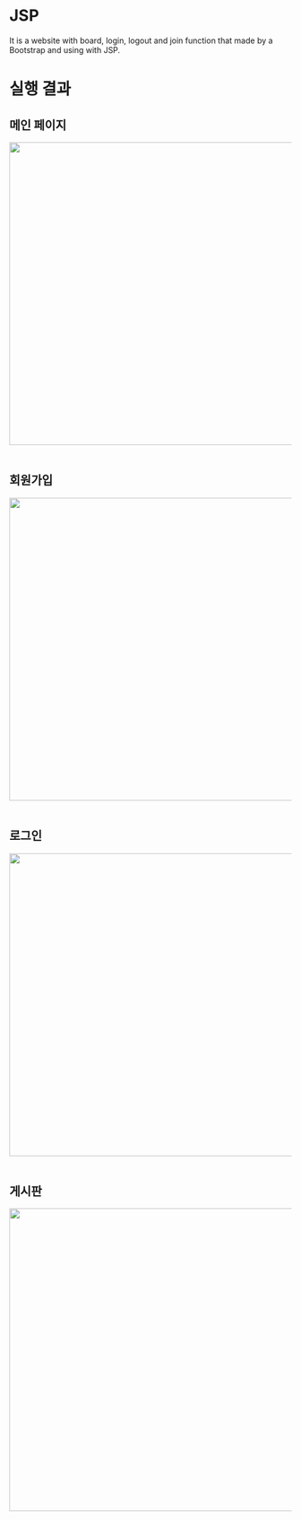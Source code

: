 # JSP
It is a website with board, login, logout and join function that made by a Bootstrap and using with JSP.


# 실행 결과
## 메인 페이지
<img width="540" src="https://user-images.githubusercontent.com/49601361/82676865-09a96780-9c82-11ea-84d2-6ba41902759e.png"><br>
<br>
## 회원가입
<img width="540" src="https://user-images.githubusercontent.com/49601361/82677059-62790000-9c82-11ea-9adc-bd7f7d37ef4c.png"><br>
<br>
## 로그인 
<img width="540" src="https://user-images.githubusercontent.com/49601361/82676998-45443180-9c82-11ea-8f1b-46d8803b6cbb.png"><br>
<br>
## 게시판 
<img width="540" src="https://user-images.githubusercontent.com/49601361/82676670-bc2cfa80-9c81-11ea-8c51-c13f0e0e9f9f.png"><br>
<br>
